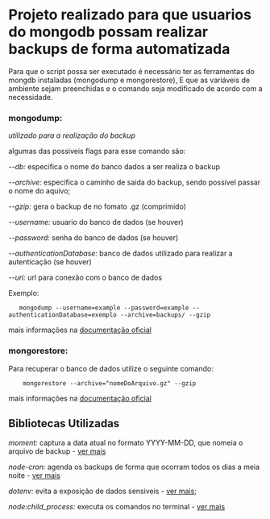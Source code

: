 # Projeto realizado para que usuarios do mongodb possam realizar backups de forma automatizada

Para que o script possa ser executado é necessário ter as ferramentas do mongdb instaladas (mongodump e mongorestore),
E que as variáveis de ambiente sejam preenchidas e o comando seja modificado de acordo com a necessidade.

### mongodump:
*utilizado para a realização do backup*

algumas das possiveis flags para esse comando são: 

*--db:* especifica o nome do banco dados a ser realiza o backup

*--archive:* especifica o caminho de saida do backup, sendo possivel passar o nome do   aquivo;

*--gzip:* gera o backup de no fomato .gz (comprimido)

*--username:* usuario do banco de dados (se houver)

*--password:* senha do banco de dados (se houver)

*--authenticationDatabase:* banco de dados utilizado para realizar a autenticação (se houver) 

*--uri:* url para conexão com o banco de dados

Exemplo:

       mongodump --username=example --password=example --authenticationDatabase=exemplo --archive=backups/ --gzip

mais informações na [documentação oficial](https://www.mongodb.com/docs/database-tools/mongodump/)


### mongorestore:

Para recuperar o banco de dados utilize o seguinte comando:
        
        mongorestore --archive="nomeDoArquivo.gz" --gzip

mais informações na [documentação oficial](https://www.mongodb.com/docs/database-tools/mongorestore/)

## Bibliotecas Utilizadas

*moment:* captura a data atual no formato YYYY-MM-DD, que nomeia o arquivo de backup - [ver mais](https://www.npmjs.com/package/moment)

*node-cron:* agenda os backups de forma que ocorram todos os dias a meia noite - [ver mais](https://www.npmjs.com/package/node-cron)

*dotenv:* evita a exposição de dados sensiveis - [ver mais](https://www.npmjs.com/package/dotenv);

*node:child_process:* executa os comandos no terminal - [ver mais](https://nodejs.org/api/child_process.html)
